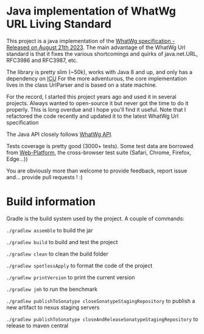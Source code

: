 # Java implementation of WhatWg URL Living Standard

This project is a java implementation of the [WhatWg specification - Released on August 21th 2023](https://url.spec.whatwg.org/).
The main advantage of the WhatWg Url standard is that it fixes the various shortcomings and quirks of java.net.URL, RFC3986 and RFC3987, etc. 

The library is pretty slim (~50k), works with Java 8 and up, and only has a dependency on [ICU](https://unicode-org.github.io/icu/userguide/icu4j/)
For the more adventurous, the core implementation lives in the class UrlParser and is based on a state machine. 

For the record, I started this project years ago and used it in several projects. Always wanted to open-source it but never got the time to do it properly. This is long overdue and I hope you'll find it useful.
Note that I refactored the code recently and updated it to the latest WhatWg Url specification

The Java API closely follows [WhatWg API](https://url.spec.whatwg.org/#api).

Tests coverage is pretty good (3000+ tests). Some test data are borrowed from [Web-Platform](https://github.com/web-platform-tests/wpt/tree/master/url/resources/), the cross-browser test suite (Safari, Chrome, Firefox, Edge...))

You are obviously more than welcome to provide feedback, report issue and... provide pull requests ! :) 

# Build information
Gradle is the build system used by the project. A couple of commands:


`./gradlew assemble` to build the jar

`./gradlew build` to build and test the project

`./gradlew clean` to clean the build folder

`./gradlew spotlessApply` to format the code of the project

`./gradlew printVersion` to print the current version

`./gradlew jmh` to run the benchmark

`./gradlew publishToSonatype closeSonatypeStagingRepository` to publish a new artifact to nexus staging servers

`./gradlew publishToSonatype closeAndReleaseSonatypeStagingRepository` to release to maven central

